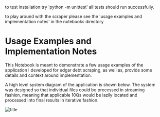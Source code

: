 to test installation try 'python -m unittest' all tests should run successfully.

to play around with the scraper please see the 'usage examples and implementation notes' in the notebooks directory

# Usage Examples and Implementation Notes

This Notebook is meant to demonstrate a few usage examples of the application I developed for edgar debt scraping, as well as, provide some details and context around implementation.

A high level system diagram of the application is shown below.  The system was designed so that individual files could be processed in streaming fashion, meaning that applicable 10Qs would be lazily located and processed into final results in iterative fashion.

![title](systemDiagram.jpg)
